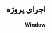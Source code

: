 <div dir="rtl" style="text-align: right">
  
  
 ## اجرای پروژه
 
 #### Window
  
  
  
  
  
 </div>
